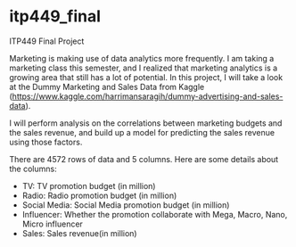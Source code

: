 # itp449_final
ITP449 Final Project

Marketing is making use of data analytics more frequently. I am taking a marketing class this semester, and I realized that marketing analytics is a growing area that still has a lot of potential. In this project, I will take a look at the Dummy Marketing and Sales Data from Kaggle (https://www.kaggle.com/harrimansaragih/dummy-advertising-and-sales-data).

I will perform analysis on the correlations between marketing budgets and the sales revenue, and build up a model for predicting the sales revenue using those factors.

There are 4572 rows of data and 5 columns. Here are some details about the columns:

* TV: TV promotion budget (in million)
* Radio: Radio promotion budget (in million)
* Social Media: Social Media promotion budget (in million)
* Influencer: Whether the promotion collaborate with Mega, Macro, Nano, Micro influencer
* Sales: Sales revenue(in million)
